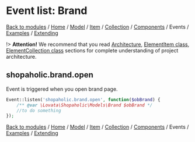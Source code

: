 # Event list: Brand

[Back to modules](modules/home.md)
/ [Home](modules/brand/home.md)
/ [Model](modules/brand/model/model.md)
/ [Item](modules/brand/item/item.md)
/ [Collection](modules/brand/collection/collection.md)
/ [Components](modules/brand/component/brand-list/brand-list.md)
/ Events
/ [Examples](modules/brand/examples/examples.md)
/ [Extending](modules/brand/extending/extending.md)

!> **Attention!**  We recommend that you read [Architecture](home.md#architecture), [ElementItem class](item-class/item-class.md),
[ElementCollection class](collection-class/collection-class.md) sections for complete understanding of  project architecture.

## **shopaholic.brand.open**

Event is triggered when you open brand page.
```php
Event::listen('shopaholic.brand.open', function($obBrand) {
    /** @var \Lovata\Shopaholic\Models\Brand $obBrand */
    //to do something
});
```

[Back to modules](modules/home.md)
/ [Home](modules/brand/home.md)
/ [Model](modules/brand/model/model.md)
/ [Item](modules/brand/item/item.md)
/ [Collection](modules/brand/collection/collection.md)
/ [Components](modules/brand/component/brand-list/brand-list.md)
/ Events
/ [Examples](modules/brand/examples/examples.md)
/ [Extending](modules/brand/extending/extending.md)